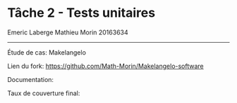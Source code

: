 # Tâche 2 - Tests unitaires

Emeric Laberge
Mathieu Morin 20163634

---

Étude de cas: Makelangelo

Lien du fork: https://github.com/Math-Morin/Makelangelo-software

Documentation:

Taux de couverture final:
